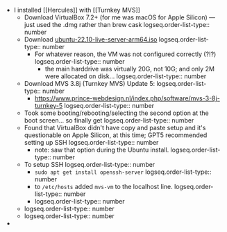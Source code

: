 - I installed [[Hercules]] with [[Turnkey MVS]]
	- Download VirtualBox 7.2+ (for me was macOS for Apple Silicon) — just used the .dmg rather than brew cask
	  logseq.order-list-type:: number
	- Download [ubuntu-22.10-live-server-arm64.iso](https://old-releases.ubuntu.com/releases/22.10/ubuntu-22.10-live-server-arm64.iso)
	  logseq.order-list-type:: number
		- For whatever reason, the VM was not configured correctly (?!?)
		  logseq.order-list-type:: number
			- the main harddrive was virtually 20G, not 10G; and only 2M were allocated on disk...
			  logseq.order-list-type:: number
	- Download MVS 3.8j (Turnkey MVS) Update 5:
	  logseq.order-list-type:: number
		- https://www.prince-webdesign.nl/index.php/software/mvs-3-8j-turnkey-5
		  logseq.order-list-type:: number
	- Took some booting/rebooting/selecting the second option at the boot screen... so finally get
	  logseq.order-list-type:: number
	- Found that VirtualBox didn't have copy and paste setup and it's questionable on Apple Silicon, at this time; GPT5 recommended setting up SSH
	  logseq.order-list-type:: number
		- note: saw that option during the Ubuntu install.
		  logseq.order-list-type:: number
	- To setup SSH
	  logseq.order-list-type:: number
		- `sudo apt get install openssh-server`
		  logseq.order-list-type:: number
		- to `/etc/hosts` added `mvs-vm` to the localhost line.
		  logseq.order-list-type:: number
		- logseq.order-list-type:: number
	- logseq.order-list-type:: number
	- logseq.order-list-type:: number
-